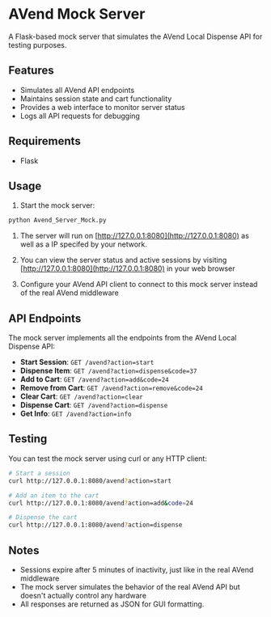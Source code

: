 # AVend Mock Server

A Flask-based mock server that simulates the AVend Local Dispense API for testing purposes.

## Features

- Simulates all AVend API endpoints
- Maintains session state and cart functionality
- Provides a web interface to monitor server status
- Logs all API requests for debugging

## Requirements

- Flask

## Usage

1. Start the mock server:

```bash
python Avend_Server_Mock.py
```

1. The server will run on [http://127.0.0.1:8080](http://127.0.0.1:8080) as well as a IP specifed by your network.

2. You can view the server status and active sessions by visiting [http://127.0.0.1:8080](http://127.0.0.1:8080) in your web browser

3. Configure your AVend API client to connect to this mock server instead of the real AVend middleware

## API Endpoints

The mock server implements all the endpoints from the AVend Local Dispense API:

- **Start Session**: `GET /avend?action=start`
- **Dispense Item**: `GET /avend?action=dispense&code=37`
- **Add to Cart**: `GET /avend?action=add&code=24`
- **Remove from Cart**: `GET /avend?action=remove&code=24`
- **Clear Cart**: `GET /avend?action=clear`
- **Dispense Cart**: `GET /avend?action=dispense`
- **Get Info**: `GET /avend?action=info`

## Testing

You can test the mock server using curl or any HTTP client:

```bash
# Start a session
curl http://127.0.0.1:8080/avend?action=start

# Add an item to the cart
curl http://127.0.0.1:8080/avend?action=add&code=24

# Dispense the cart
curl http://127.0.0.1:8080/avend?action=dispense
```

## Notes

- Sessions expire after 5 minutes of inactivity, just like in the real AVend middleware
- The mock server simulates the behavior of the real AVend API but doesn't actually control any hardware
- All responses are returned as JSON for GUI formatting.
